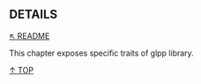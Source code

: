 ## DETAILS
[&nwarr; README](../README.md)

This chapter exposes specific traits of glpp library.

[&uarr; TOP](INSTALLATION.md#installation)
